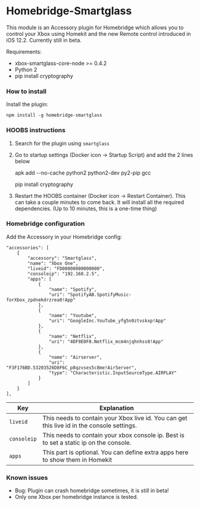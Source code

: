 # Homebridge-Smartglass

This module is an Accessory plugin for Homebridge which allows you to control your Xbox using Homekit and the new Remote control introduced in iOS 12.2.
Currently still in beta.

Requirements:
- xbox-smartglass-core-node >= 0.4.2
- Python 2
- pip install cryptography

### How to install

Install the plugin:

    npm install -g homebridge-smartglass

### HOOBS instructions

1. Search for the plugin using `smartglass`

2. Go to startup settings (Docker icon -> Startup Script) and add the 2 lines below

    apk add --no-cache python2 python2-dev py2-pip gcc
    
    pip install cryptography

3. Restart the HOOBS container (Docker icon -> Restart Container). This can take a couple minutes to come back. It will install all the required dependencies. (Up to 10 minutes, this is a one-time thing)

### Homebridge configuration

Add the Accessory in your Homebridge config:

    "accessories": [
        {
            "accessory": "Smartglass",
            "name": "Xbox One",
            "liveid": "FD00000000000000",
            "consoleip": "192.168.2.5",
            "apps": [
                {
                    "name": "Spotify",
                    "uri": "SpotifyAB.SpotifyMusic-forXbox_zpdnekdrzrea0!App"
                },
                {
                    "name": "Youtube",
                    "uri": "GoogleInc.YouTube_yfg5n0ztvskxp!App"
                },
                {
                    "name": "Netflix",
                    "uri": "4DF9E0F8.Netflix_mcm4njqhnhss8!App"
                },
                {
                    "name": "Airserver",
                    "uri": "F3F176BD.53203526D8F6C_p8qzvses5c8me!AirServer",
                    "type": "Characteristic.InputSourceType.AIRPLAY"
                }
            ]
        }
    ],

| Key | Explanation |
|-----|-------------|
| `liveid` | This needs to contain your Xbox live id. You can get this live id in the console settings. |
| `consoleip` | This needs to contain your xbox console ip. Best is to set a static ip on the console. |
| `apps` | This part is optional. You can define extra apps here to show them in Homekit |


### Known issues

- Bug: Plugin can crash homebridge sometimes, it is still in beta!
- Only one Xbox per homebridge instance is tested.
